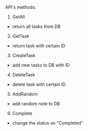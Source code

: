 API's methods:

1. GetAll
- return all tasks from DB

2. GetTask
- return task with certain ID

3. CreateTask
- add new tasks to DB with ID

4. DeleteTask
- delete task with certain ID

5. AddRandom
- add random note to DB

6. Complete
- change the status on "Completed"